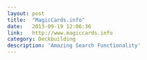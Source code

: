 ```yaml
---
layout: post
title:  "MagicCards.info"
date:   2013-09-19 12:06:36
link:   http://www.magiccards.info
category: Deckbuilding
description: 'Amazing Search Functionality'
---
```

